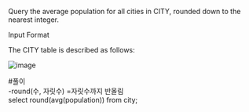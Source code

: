 Query the average population for all cities in CITY, rounded down to the nearest integer.

Input Format

The CITY table is described as follows:

![image](https://user-images.githubusercontent.com/38153316/158550551-e302cb26-a7f1-4289-935a-688a6d9124eb.png)

#풀이  
-round(수, 자릿수) =자릿수까지 반올림  
select round(avg(population)) from city;
